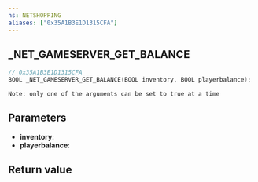 ```yaml
---
ns: NETSHOPPING
aliases: ["0x35A1B3E1D1315CFA"]
---
```

## _NET_GAMESERVER_GET_BALANCE

```c
// 0x35A1B3E1D1315CFA
BOOL _NET_GAMESERVER_GET_BALANCE(BOOL inventory, BOOL playerbalance);
```

```
Note: only one of the arguments can be set to true at a time
```

## Parameters
* **inventory**: 
* **playerbalance**: 

## Return value
